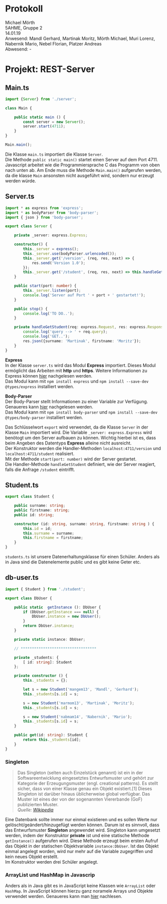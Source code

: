 # Protokoll
Michael Mörth  
5AHME, Gruppe 2  
14.01.19  
Anwesend: Mandl Gerhard, Martinak Moritz, Mörth Michael, Muri Lorenz, Nabernik Mario, Nebel Florian, Platzer Andreas  
Abwesend: -  

# Projekt: REST-Server
## Main.ts
```typescript
import {Server} from './server';

class Main {

    public static main () {
        const server = new Server();
        server.start(4711);
    }
}

Main.main();
```

Die Klasse `main.ts` importiert die Klasse `Server`.  
Die Methode `public static main()` startet einen Server auf dem Port 4711.  
Javascript arbeitet wie die Programmiersprache C das Programm von oben nach unten ab. Am Ende muss die Methode `Main.main()` aufgerufen werden, da die klasse `Main` ansonsten nicht ausgeführt wird, sondern nur erzeugt werden würde. 

## Server.ts
```typescript
import * as express from 'express';
import * as bodyParser from 'body-parser';
import { json } from 'body-parser';

export class Server {

    private _server: express.Express;

    constructor() {
        this._server = express();
        this._server.use(bodyParser.urlencoded());
        this._server.get('/version', (req, res, next) => {
            res.send('Version 1.0');
        });
        this._server.get('/student', (req, res, next) => this.handleGetStudent(req, res, next));
    }

    public start(port: number) {
        this._server.listen(port);
        console.log('Server auf Port ' + port + ' gestartet!');
    }

    public stop() {
        console.log('TO DO..');
    }

    private handleGetStudent(req: express.Request, res: express.Response, next: express.NextFunction) {
        console.log('query --> ' + req.query);
        console.log('GET..');
        res.json({surname: 'Martinak', firstname: 'Moritz'});
    }
}
```
**Express**  
In der Klasse `server.ts` wird das Modul **Express** importiert. Dieses Modul ermöglicht das Arbeiten mit **http** und **https**. Weitere Informationen zu Express können [hier](https://www.npmjs.com/package/express) nachgelesen werden.  
Das Modul kann mit `npm install express` und `npm install --save-dev @types/express` installiert werden.  

**Body-Parser**  
Der Body-Parser stellt Informationen zu einer Variable zur Verfügung. Genaueres kann [hier](https://www.npmjs.com/package/body-parser) nachgelesen werden.   
Das Modul kann mit `npm install body-parser` und `npm install --save-dev @types/body-parser` installiert werden.

Das Schlüsselwort `export` wird verwendet, da die Klasse `Server` in der Klasse `Main` importiert wird. Die Variable `_server: express.Express` wird benötogt um den Server aufbauen zu können. Wichtig hierbei ist es, dass beim Angeben des Datentyps **Express** alleine nicht ausreicht.  
Der Konstruktor werden die Handler-Methoden `localhost:4711/version` und `localhost:4711/student` realisiert.  
Mit der Methode `start(port: number)` wird der Server gestartet.  
Die Handler-Methode `handleGetStudent` definiert, wie der Server reagiert, falls die Anfrage `/student` eintrifft.

## Student.ts
```typescript
export class Student {

    public surname: string;
    public firstname: string;
    public id: string;

    constructor (id: string, surname: string, firstname: string ) {
        this.id = id;
        this.surname = surname;
        this.firstname = firstname;
    }
}
```

`students.ts` ist unsere Datenerhaltungsklasse für einen Schüler. Anders als in Java sind die Datenelemente public und es gibt keine Geter etc.

## db-user.ts
```typescript
import { Student } from './student';

export class DbUser {

    public static  getInstance (): DbUser {
        if (DbUser.getInstance === null) {
            DbUser.instance = new DbUser();
        }
        return DbUser.instance;
    }

    private static instance: DbUser;

    // **********************************

    private _students: {
        [ id: string]: Student
    };

    private constructor () {
        this._students = {};

        let s = new Student('mangem13', 'Mandl', 'Gerhard');
        this._students[s.id] = s;

        s = new Student('marmom13', 'Martinak', 'Moritz');
        this._students[s.id] = s;

        s = new Student('nabmam14', 'Nabernik', 'Mario');
        this._students[s.id] = s;
    }

    public get(id: string): Student {
        return this._students[id];
    }
}
```

### Singleton
  > Das Singleton (selten auch Einzelstück genannt) ist ein in der Softwareentwicklung eingesetztes Entwurfsmuster und gehört zur Kategorie der Erzeugungsmuster (engl. creational patterns). Es stellt sicher, dass von einer Klasse genau ein Objekt existiert.[1] Dieses Singleton ist darüber hinaus üblicherweise global verfügbar. Das Muster ist eines der von der sogenannten Viererbande (GoF) publizierten Muster.  
  *Quelle: [Wikipedia](https://de.wikipedia.org/wiki/Singleton_(Entwurfsmuster))*

Eine Datenbank sollte immer nur einmal existieren und es sollen Werte nur gelöscht/geändert/hinzugefügt werden können. Darum ist es sinnvoll, dass das Entwurfsmuster **Singleton** angewendet wird. Singleton kann umgesetzt werden, indem der Konstruktor **private** ist und eine statische Methode `getInstance()` aufgerufen wird. Diese Methode erzeugt beim ersten Aufruf das Objekt in der statischen Objektvariable `instance:DbUser`. Ist das Objekt einmal angelegt worden, wird nur mehr auf die Variable zugegriffen und kein neues Objekt erstellt.  
Im Konstruktor werden drei Schüler angelegt.  

### ArrayList und HashMap in Javascrip
Anders als in Java gibt es in JavaScript keine Klassen wie `ArrayList` oder `HashMap`. In JavaScript können hierzu ganz noramele Arrays und Objekte verwendet werden. Genaueres kann man [hier](https://stackoverflow.com/questions/20699507/hashmap-arraylist-in-java-script) nachlesen.
